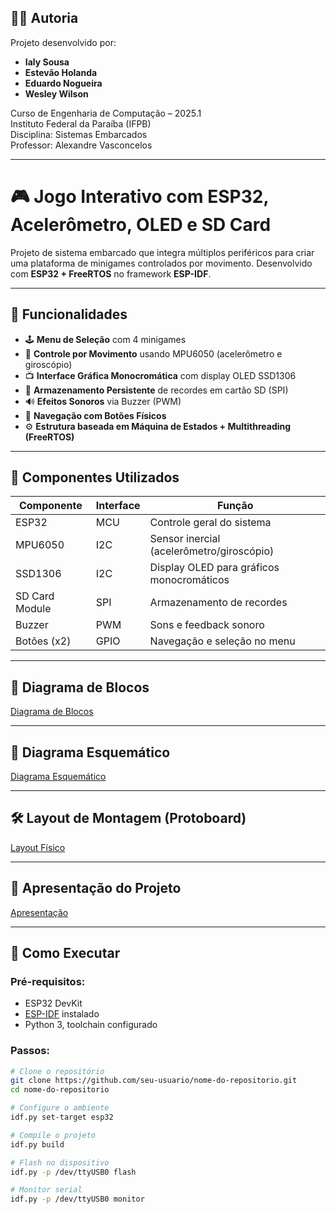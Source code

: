## 👨‍💻 Autoria

Projeto desenvolvido por:

- **Ialy Sousa**  
- **Estevão Holanda**  
- **Eduardo Nogueira**  
- **Wesley Wilson**

Curso de Engenharia de Computação – 2025.1  
Instituto Federal da Paraíba (IFPB)  
Disciplina: Sistemas Embarcados  
Professor: Alexandre Vasconcelos

---
# 🎮 Jogo Interativo com ESP32, Acelerômetro, OLED e SD Card

Projeto de sistema embarcado que integra múltiplos periféricos para criar uma plataforma de minigames controlados por movimento. Desenvolvido com **ESP32 + FreeRTOS** no framework **ESP-IDF**.

---

## 📌 Funcionalidades

- 🕹️ **Menu de Seleção** com 4 minigames
- 🧭 **Controle por Movimento** usando MPU6050 (acelerômetro e giroscópio)
- 📺 **Interface Gráfica Monocromática** com display OLED SSD1306
- 💾 **Armazenamento Persistente** de recordes em cartão SD (SPI)
- 🔊 **Efeitos Sonoros** via Buzzer (PWM)
- 🔘 **Navegação com Botões Físicos**
- ⚙️ **Estrutura baseada em Máquina de Estados + Multithreading (FreeRTOS)**

---

## 🔧 Componentes Utilizados

| Componente      | Interface | Função                                       |
|-----------------|-----------|----------------------------------------------|
| ESP32           | MCU       | Controle geral do sistema                    |
| MPU6050         | I2C       | Sensor inercial (acelerômetro/giroscópio)   |
| SSD1306         | I2C       | Display OLED para gráficos monocromáticos    |
| SD Card Module  | SPI       | Armazenamento de recordes                    |
| Buzzer          | PWM       | Sons e feedback sonoro                       |
| Botões (x2)     | GPIO      | Navegação e seleção no menu                  |

---

## 📐 Diagrama de Blocos

[Diagrama de Blocos](/Diagrama_Blocos.png)

---

## 📝 Diagrama Esquemático

[Diagrama Esquemático](/Diagrama_Esquematico.pdf)

---

## 🛠️ Layout de Montagem (Protoboard)

[Layout Físico](/Layout_de_Montagem.png)

---

## 🔄 Apresentação do Projeto

[Apresentação](/Apresentação.mp4)

---

## 🚀 Como Executar

### Pré-requisitos:
- ESP32 DevKit
- [ESP-IDF](https://docs.espressif.com/projects/esp-idf/en/latest/esp32/get-started/index.html) instalado
- Python 3, toolchain configurado

### Passos:

```bash
# Clone o repositório
git clone https://github.com/seu-usuario/nome-do-repositorio.git
cd nome-do-repositorio

# Configure o ambiente
idf.py set-target esp32

# Compile o projeto
idf.py build

# Flash no dispositivo
idf.py -p /dev/ttyUSB0 flash

# Monitor serial
idf.py -p /dev/ttyUSB0 monitor
